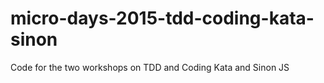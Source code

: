 # micro-days-2015-tdd-coding-kata-sinon
Code for the two workshops on TDD and Coding Kata and Sinon JS
